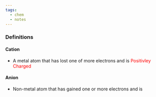 ```yaml
---
tags:
  - chem
  - notes
---
```

### Definitions
#### Cation
- A metal atom that has lost one of more electrons and is<span style="color:red"> Positivley Charged</span>
#### Anion
- Non-metal atom that has gained one or more electrons and is <span style="color:grey"></span>